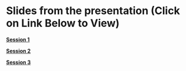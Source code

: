 Slides from the presentation (Click on Link Below to View)
=============================

[**Session 1**](http://htmlpreview.github.io/?https://github.com/sumeetpalsingh/R_course/blob/master/Presentations/Session1_Presentation.html)

[**Session 2**](http://htmlpreview.github.io/?https://github.com/sumeetpalsingh/R_course/blob/master/Presentations/Session2_Presentation.html)

[**Session 3**](http://htmlpreview.github.io/?https://github.com/sumeetpalsingh/R_course/blob/master/Presentations/Session3_Presentation.html)
